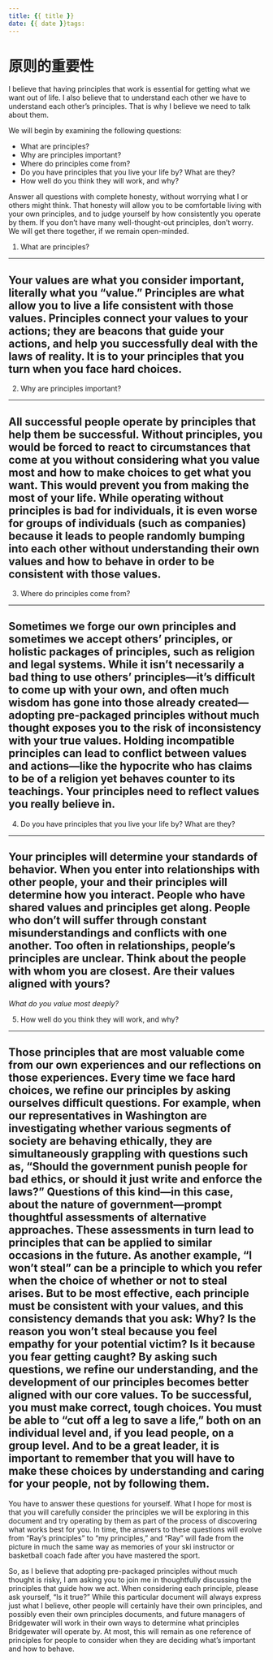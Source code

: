 ```yaml
---
title: {{ title }}
date: {{ date }}tags:
---
```

# 原则的重要性


I believe that having principles that work is essential for getting what we want out of life. I also believe that to understand each other we have to understand each other’s principles. That is why I believe we need to talk about them.

We will begin by examining the following questions:

* What are principles?
* Why are principles important?
* Where do principles come from?
* Do you have principles that you live your life by? What are they?
* How well do you think they will work, and why?

Answer all questions with complete honesty, without worrying what I or others might think. That honesty will allow you to be comfortable living with your own principles, and to judge yourself by how consistently you operate by them. If you don’t have many well-thought-out principles, don’t worry. We will get there together, if we remain open-minded.

1) What are principles?

----
Your values are what you consider important, literally what you “value.” Principles are what allow you to live a life consistent with those values. Principles connect your values to your actions; they are beacons that guide your actions, and help you successfully deal with the laws of reality. It is to your principles that you turn when you face hard choices.
----

2) Why are principles important?

----
All successful people operate by principles that help them be successful. Without principles, you would be forced to react to circumstances that come at you without considering what you value most and how to make choices to get what you want. This would prevent you from making the most of your life. While operating without principles is bad for individuals, it is even worse for groups of individuals (such as companies) because it leads to people randomly bumping into each other without understanding their own values and how to behave in order to be consistent with those values.
----

3) Where do principles come from?

----
Sometimes we forge our own principles and sometimes we accept others’ principles, or holistic packages of principles, such as religion and legal systems. While it isn’t necessarily a bad thing to use others’ principles—it’s difficult to come up with your own, and often much wisdom has gone into those already created—adopting pre-packaged principles without much thought exposes you to the risk of inconsistency with your true values. Holding incompatible principles can lead to conflict between values and actions—like the hypocrite who has claims to be of a religion yet behaves counter to its teachings. Your principles need to reflect values you really believe in.
----

4) Do you have principles that you live your life by? What are they?

----
Your principles will determine your standards of behavior. When you enter into relationships with other people, your and their principles will determine how you interact. People who have shared values and principles get along. People who don’t will suffer through constant misunderstandings and conflicts with one another. Too often in relationships, people’s principles are unclear. Think about the people with whom you are closest. Are their values aligned with yours?
----

*What do you value most deeply?*

5) How well do you think they will work, and why?

----
Those principles that are most valuable come from our own experiences and our reflections on those experiences. Every time we face hard choices, we refine our principles by asking ourselves difficult questions. For example, when our representatives in Washington are investigating whether various segments of society are behaving ethically, they are simultaneously grappling with questions such as, “Should the government punish people for bad ethics, or should it just write and enforce the laws?” Questions of this kind—in this case, about the nature of government—prompt thoughtful assessments of alternative approaches. These assessments in turn lead to principles that can be applied to similar occasions in the future. As another example, “I won’t steal” can be a principle to which you refer when the choice of whether or not to steal arises. But to be most effective, each principle must be consistent with your values, and this consistency demands that you ask: Why? Is the reason you won’t steal because you feel empathy for your potential victim? Is it because you fear getting caught? By asking such questions, we refine our understanding, and the development of our principles becomes better aligned with our core values. To be successful, you must make correct, tough choices. You must be able to “cut off a leg to save a life,” both on an individual level and, if you lead people, on a group level. And to be a great leader, it is important to remember that you will have to make these choices by understanding and caring for your people, not by following them.
----

You have to answer these questions for yourself. What I hope for most is that you will carefully consider the principles we will be exploring in this document and try operating by them as part of the process of discovering what works best for you. In time, the answers to these questions will evolve from “Ray’s principles” to “my principles,” and “Ray” will fade from the picture in much the same way as memories of your ski instructor or basketball coach fade after you have mastered the sport.

So, as I believe that adopting pre-packaged principles without much thought is risky, I am asking you to join me in thoughtfully discussing the principles that guide how we act. When considering each principle, please ask yourself, “Is it true?” While this particular document will always express just what I believe, other people will certainly have their own principles, and possibly even their own principles documents, and future managers of Bridgewater will work in their own ways to determine what principles Bridgewater will operate by. At most, this will remain as one reference of principles for people to consider when they are deciding what’s important and how to behave.

